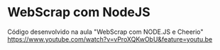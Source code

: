 # WebScrap com NodeJS

Código desenvolvido na aula "WebScrap com NODE.JS e Cheerio"
https://www.youtube.com/watch?v=vProXQKwObU&feature=youtu.be
